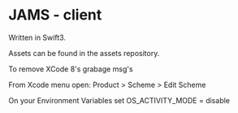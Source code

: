 # JAMS - client


Written in Swift3.

Assets can be found in the assets repository.

To remove XCode 8's grabage msg's

From Xcode menu open: Product > Scheme > Edit Scheme

On your Environment Variables set OS_ACTIVITY_MODE = disable
